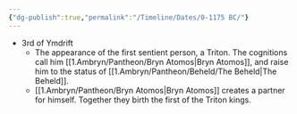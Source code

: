 ```yaml
---
{"dg-publish":true,"permalink":"/Timeline/Dates/0-1175 BC/"}
---
```


- 3rd of Ymdrift
	- The appearance of the first sentient person, a Triton. The cognitions call him [[1.Ambryn/Pantheon/Bryn Atomos\|Bryn Atomos]], and raise him to the status of [[1.Ambryn/Pantheon/Beheld/The Beheld\|The Beheld]].
	- [[1.Ambryn/Pantheon/Bryn Atomos\|Bryn Atomos]] creates a partner for himself. Together they birth the first of the Triton kings.